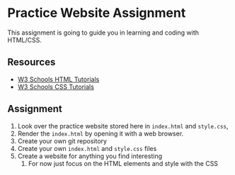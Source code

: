# Practice Website Assignment

This assignment is going to guide you in learning and coding with HTML/CSS.

## Resources

- [W3 Schools HTML Tutorials](https://www.w3schools.com/html/default.asp)
- [W3 Schools CSS Tutorials](https://www.w3schools.com/css/default.asp)

## Assignment

1. Look over the practice website stored here in `index.html` and `style.css`,
2. Render the `index.html` by opening it with a web browser.
3. Create your own git repository
4. Create your own `index.html` and `style.css` files
5. Create a website for anything you find interesting
   1. For now just focus on the HTML elements and style with the CSS
